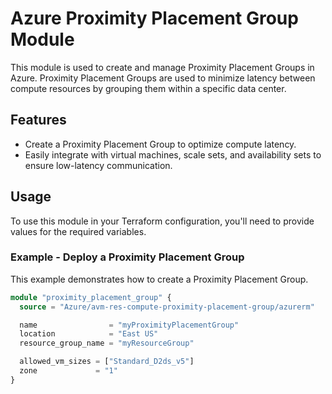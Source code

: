 # Azure Proximity Placement Group Module

This module is used to create and manage Proximity Placement Groups in Azure. Proximity Placement Groups are used to minimize latency between compute resources by grouping them within a specific data center.

## Features

- Create a Proximity Placement Group to optimize compute latency.
- Easily integrate with virtual machines, scale sets, and availability sets to ensure low-latency communication.

## Usage

To use this module in your Terraform configuration, you'll need to provide values for the required variables.

### Example - Deploy a Proximity Placement Group

This example demonstrates how to create a Proximity Placement Group.

```terraform
module "proximity_placement_group" {
  source = "Azure/avm-res-compute-proximity-placement-group/azurerm"

  name                = "myProximityPlacementGroup"
  location            = "East US"
  resource_group_name = "myResourceGroup"

  allowed_vm_sizes = ["Standard_D2ds_v5"]
  zone             = "1"
}
```

